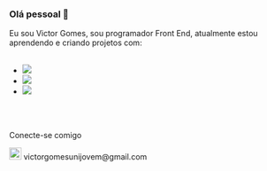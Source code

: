 ### Olá pessoal 👋

Eu sou Victor Gomes, sou programador Front End, atualmente estou aprendendo e criando projetos com:
<br>
<br>
 -  <img src="https://img.shields.io/badge/HTML5-E34F26?style=for-the-badge&logo=html5&logoColor=white"/>
 -  <img src="https://img.shields.io/badge/CSS-239120?&style=for-the-badge&logo=css3&logoColor=white"/>
 -  <img src="https://img.shields.io/badge/JavaScript-F7DF1E?style=for-the-badge&logo=javascript&logoColor=black" />
<br>
<br>
<p>Conecte-se comigo</p>
<img src="https://www.pngitem.com/pimgs/m/192-1924154_email-address-email-icon-hd-png-download.png" width="22px" /> victorgomesunijovem@gmail.com
